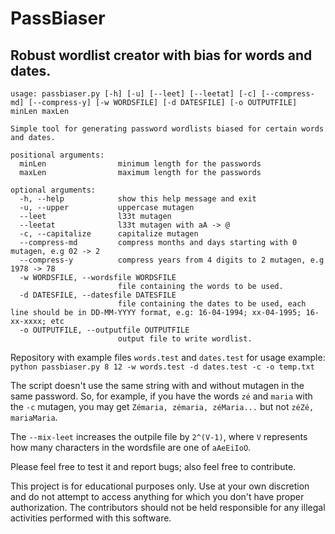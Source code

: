 # PassBiaser

Robust wordlist creator with bias for words and dates.
-
```
usage: passbiaser.py [-h] [-u] [--leet] [--leetat] [-c] [--compress-md] [--compress-y] [-w WORDSFILE] [-d DATESFILE] [-o OUTPUTFILE] minLen maxLen

Simple tool for generating password wordlists biased for certain words and dates.

positional arguments:
  minLen                minimum length for the passwords
  maxLen                maximum length for the passwords

optional arguments:
  -h, --help            show this help message and exit
  -u, --upper           uppercase mutagen
  --leet                l33t mutagen
  --leetat              l33t mutagen with aA -> @
  -c, --capitalize      capitalize mutagen
  --compress-md         compress months and days starting with 0 mutagen, e.g 02 -> 2
  --compress-y          compress years from 4 digits to 2 mutagen, e.g 1978 -> 78
  -w WORDSFILE, --wordsfile WORDSFILE
                        file containing the words to be used.
  -d DATESFILE, --datesfile DATESFILE
                        file containing the dates to be used, each line should be in DD-MM-YYYY format, e.g: 16-04-1994; xx-04-1995; 16-xx-xxxx; etc
  -o OUTPUTFILE, --outputfile OUTPUTFILE
                        output file to write wordlist.
```

Repository with example files `words.test` and `dates.test` for usage example: `python passbiaser.py 8 12 -w words.test -d dates.test -c -o temp.txt`

The script doesn't use the same string with and without mutagen in the same password. So, for example, if you have the words `zé` and `maria` with the `-c` mutagen, you may get `Zémaria, zémaria, zéMaria...` but  not `zéZé, mariaMaria`.

The `--mix-leet` increases the outpile file by `2^(V-1)`, where `V` represents how many characters in the wordsfile are one of `aAeEiIoO`.

Please feel free to test it and report bugs; also feel free to contribute.

This project is for educational purposes only. Use at your own discretion and do not attempt to access anything for which you don't have proper authorization. The contributors should not be held responsible for any illegal activities performed with this software.
